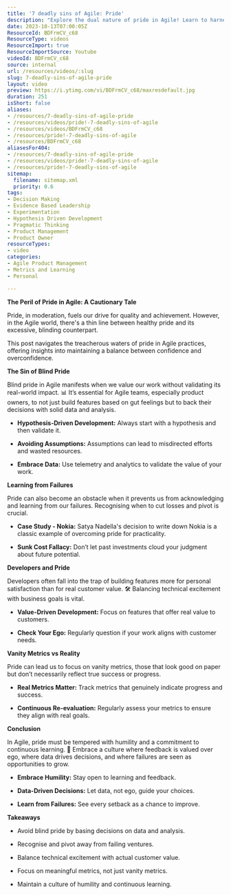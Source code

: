 ```yaml
---
title: '7 deadly sins of Agile: Pride'
description: "Explore the dual nature of pride in Agile! Learn to harness it wisely while avoiding costly pitfalls. Join Martin for insights on data-driven success. \U0001F4CA\U0001F6AB"
date: 2023-10-13T07:00:05Z
ResourceId: BDFrmCV_c68
ResourceType: videos
ResourceImport: true
ResourceImportSource: Youtube
videoId: BDFrmCV_c68
source: internal
url: /resources/videos/:slug
slug: 7-deadly-sins-of-agile-pride
layout: video
preview: https://i.ytimg.com/vi/BDFrmCV_c68/maxresdefault.jpg
duration: 251
isShort: false
aliases:
- /resources/7-deadly-sins-of-agile-pride
- /resources/videos/pride!-7-deadly-sins-of-agile
- /resources/videos/BDFrmCV_c68
- /resources/pride!-7-deadly-sins-of-agile
- /resources/BDFrmCV_c68
aliasesFor404:
- /resources/7-deadly-sins-of-agile-pride
- /resources/videos/pride!-7-deadly-sins-of-agile
- /resources/pride!-7-deadly-sins-of-agile
sitemap:
  filename: sitemap.xml
  priority: 0.6
tags:
- Decision Making
- Evidence Based Leadership
- Experimentation
- Hypothesis Driven Development
- Pragmatic Thinking
- Product Management
- Product Owner
resourceTypes:
- video
categories:
- Agile Product Management
- Metrics and Learning
- Personal

---
```

**The Peril of Pride in Agile: A Cautionary Tale** 

Pride, in moderation, fuels our drive for quality and achievement. However, in the Agile world, there's a thin line between healthy pride and its excessive, blinding counterpart.  

This post navigates the treacherous waters of pride in Agile practices, offering insights into maintaining a balance between confidence and overconfidence. 

**The Sin of Blind Pride**  

Blind pride in Agile manifests when we value our work without validating its real-world impact. 📊 It’s essential for Agile teams, especially product owners, to not just build features based on gut feelings but to back their decisions with solid data and analysis. 

- **Hypothesis-Driven Development:** Always start with a hypothesis and then validate it. 

- **Avoiding Assumptions:** Assumptions can lead to misdirected efforts and wasted resources. 

- **Embrace Data:** Use telemetry and analytics to validate the value of your work. 

**Learning from Failures**  

Pride can also become an obstacle when it prevents us from acknowledging and learning from our failures. Recognising when to cut losses and pivot is crucial. 

- **Case Study - Nokia:** Satya Nadella's decision to write down Nokia is a classic example of overcoming pride for practicality. 

- **Sunk Cost Fallacy:** Don’t let past investments cloud your judgment about future potential. 

**Developers and Pride**  

Developers often fall into the trap of building features more for personal satisfaction than for real customer value. 🛠️ Balancing technical excitement with business goals is vital. 

- **Value-Driven Development:** Focus on features that offer real value to customers. 

- **Check Your Ego:** Regularly question if your work aligns with customer needs. 

**Vanity Metrics vs Reality** 

Pride can lead us to focus on vanity metrics, those that look good on paper but don’t necessarily reflect true success or progress. 

- **Real Metrics Matter:** Track metrics that genuinely indicate progress and success. 

- **Continuous Re-evaluation:** Regularly assess your metrics to ensure they align with real goals. 

**Conclusion**  

In Agile, pride must be tempered with humility and a commitment to continuous learning. 🌱 Embrace a culture where feedback is valued over ego, where data drives decisions, and where failures are seen as opportunities to grow. 

- **Embrace Humility:** Stay open to learning and feedback. 

- **Data-Driven Decisions:** Let data, not ego, guide your choices. 

- **Learn from Failures:** See every setback as a chance to improve. 

**Takeaways** 

- Avoid blind pride by basing decisions on data and analysis. 

- Recognise and pivot away from failing ventures. 

- Balance technical excitement with actual customer value. 

- Focus on meaningful metrics, not just vanity metrics. 

- Maintain a culture of humility and continuous learning.
